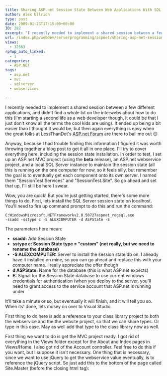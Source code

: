 ```yaml
---
title: Sharing ASP.net Session State Between Web Applications With SQL Server – Part I
author: Alex Ullrich
type: post
date: 2009-01-23T17:15:00+00:00
ID: 282
excerpt: "I recently needed to implement a shared session between a few different applications, and didn't find a whole lot on the interwebs about how to do this (I'm starting a second life as a web developer though, it could be that I just don't know all the ter&hellip;"
url: /index.php/webdev/serverprogramming/aspnet/sharing-asp-net-session-state-between-we/
views:
  - 32663
rp4wp_auto_linked:
  - 1
categories:
  - ASP.NET
tags:
  - asp.net
  - mvc
  - sqlserver
  - webservices

---
```

I recently needed to implement a shared session between a few different applications, and didn't find a whole lot on the interwebs about how to do this (I'm starting a second life as a web developer though, it could be that I just don't know all the terms the cool kids are using). It ended up being a bit easier than I thought it would be, but then again everything is easy when the great folks at LessThanDot's [ASP.net Forum][1] are there to bail me out 😉

Anyway, because I had trouble finding this information I figured it was worth throwing together a blog post to get it all in one place. I'll try to cover everything here, including the session state installation. In order to test, I set up an ASP.net MVC project (using the **beta** release), an ASP.net webservice project, and a local SQL Server instance to maintain the session state (all this is running on the one computer for now, so it feels silly, but remember the goal is to eventually get each component onto its own server. I named them "SessionTest.Services" and "SessionTest.Site". So go ahead and set that up, I'll still be here I swear.

Wow, you are quick! But you're just getting started, there's some more things to do. First, lets install the SQL Server session state on localhost. You'll need to fire up command prompt to do this and run the command: 

<code class="codespan">C:WindowsMicrosoft.NETFrameworkv2.0.50727aspnet_regsql.exe -ssadd -sstype c -S ALEXCOMPUTER -d ASPState -E</code>

The parameters here mean:

  * **ssadd:** Add Session State
  * **sstype c: Session State type = "custom" (not really, but we need to rename the database)**
  * **-S ALEXCOMPUTER:** Server to install the session state db on. I already have it installed on mine, so you can go ahead and replace this with your computer name. I really appreciate the offer though
  * **d ASPState:** Name for the database (this is what ASP.net expects)
  * **E:** Signal for the Session State database to use current windows credentials for authentication (when you deploy to the server, you'll need to grant access to the service account that ASP.net is running under

It'll take a minute or so, but eventually it will finish, and it will tell you so. When its' done, lets mosey on over to Visual Studio.

First thing to do here is add a reference to your class library project to both the webservice and the the website project, so that we can share types. Or type in this case. May as well add that type to the class library now as well.

First thing we want to do is get the MVC project ready. I got rid of everything in the Views folder except for the About and Index pages in Views/Home. I also got rid of the Account controller. Feel free to do this if you want, but I suppose it isn't necessary. One thing that is necessary, since we want to use jQuery to get the webservice value eventually, is to reference the jQuery script. So just add this to the bottom of the page called Site.Master (before the closing html tag):

<code class="codespan"><script type="text/javascript" src="../../Scripts/jquery-1.2.6.min.js" /></code>

Next, we want to add a simple form to Index.aspx. This form just has one text input, and a submit button.

```html
<form id="mainForm" runat="server" action="/Home/Entered">
        <p>Give it a try: <input type="text" name="inputValue" /></p>
        <input type="submit" id="submitter" />
</form>
```

You notice its' action is the page Home/Entered, which currently does not exist. So we need to add a new MVC Content Page with that name. In the page attributes, set EnableViewStateMac="false". Within the content place holder, we can add this HTML:

```html
<p>Entered Value was: <%= Session["enteredValue"].ToString() %></p>
<p>Try getting it from the service:</p>
<p><input type="button" id="retrieveButton" text="retrieve it!" onclick="retrieve()" /><input type="text" id="retrievedValue" /></p>
<script type="text/javascript">
    function retrieve() {
    }
</script>
```

The javascript is not implemented yet to retrieve the value yet, but at this point there is just one thing we need to do to get the pages working, and that is add a new ActionResult to the HomeController for our new "Entered" page. All this action will really be doing is placing the input from the form submission into the session. So, 

```csharp
public ActionResult Entered(String inputValue)
{
    Session["enteredValue"] = inputValue;
    return View();
}
```

Now, you can run the page and you should be able to enter a value in Index, and see it on the "Entered" page. So, we can tell that our traditional (in process) session is working. Now let's change it to use the database. In the main web.config (not the one in the Views folder) we'll need to add a SessionState entry within system.web (I usually do this at the bottom, having a common place to look makes my life easier). So we add this entry:

<code class="codespan"><sessionState mode="SQLServer" sqlConnectionString="Data Source=127.0.0.1; Integrated Security=SSPI" cookieless="false" timeout="20"/></code>

Now, as long as your local SQL Server instance is accepting TCP/IP connections, it should work just as before. And this post is getting long, so this will be the end of part I.

Stay tuned for the exciting conclusion, where we will set up the webservice and the client-side interaction. In fact, tune in here:[Sharing ASP.net session state with SQL Server, Part II][2]

Got a question on ASP.net? Check out our [ASP.net Forum][1]!

 [1]: http://forum.lessthandot.com/viewforum.php?f=27
 [2]: /index.php/WebDev/ServerProgramming/ASPNET/sharing-asp-net-session-state-between-ap